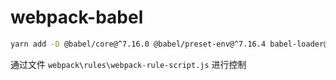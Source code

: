 <!--
 * @Description: webpack babel 使用介绍
 * @Author: F-Stone
 * @Date: 2021-12-02 17:56:05
 * @LastEditTime: 2021-12-02 18:12:44
 * @LastEditors: F-Stone
-->

# webpack-babel

```bash
yarn add -D @babel/core@^7.16.0 @babel/preset-env@^7.16.4 babel-loader@^8.2.3 
```

通过文件 `webpack\rules\webpack-rule-script.js` 进行控制
